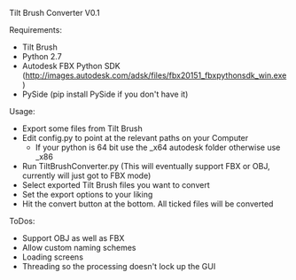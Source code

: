 Tilt Brush Converter V0.1

Requirements:
- Tilt Brush
- Python 2.7
- Autodesk FBX Python SDK (http://images.autodesk.com/adsk/files/fbx20151_fbxpythonsdk_win.exe)
- PySide (pip install PySide if you don't have it)

Usage:
- Export some files from Tilt Brush
- Edit config.py to point at the relevant paths on your Computer
  - If your python is 64 bit use the _x64 autodesk folder otherwise use _x86
- Run TiltBrushConverter.py (This will eventually support FBX or OBJ, currently will just got to FBX mode)
- Select exported Tilt Brush files you want to convert
- Set the export options to your liking
- Hit the convert button at the bottom. All ticked files will be converted

ToDos:
- Support OBJ as well as FBX
- Allow custom naming schemes
- Loading screens
- Threading so the processing doesn't lock up the GUI